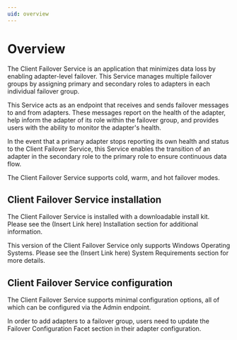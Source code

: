 ```yaml
---
uid: overview
---
```


# Overview

The Client Failover Service is an application that minimizes data loss by enabling adapter-level failover. This Service manages multiple failover groups by  assigning primary and secondary roles to adapters in each individual failover group. 

This Service acts as an endpoint that receives and sends failover messages to and from adapters. These messages report on the health of the adapter, help inform the adapter of its role within the failover group, and provides users with the ability to monitor the adapter's health.

In the event that a primary adapter stops reporting its own health and status to the Client Failover Service, this Service enables the transition of an adapter in the secondary role to the primary role to ensure continuous data flow. 

The Client Failover Service supports cold, warm, and hot failover modes. 



## Client Failover Service installation

The Client Failover Service is installed with a downloadable install kit. Please see the (Insert Link here) Installation section for additional information. 

This version of the Client Failover Service only supports Windows Operating Systems. Please see the (Insert Link here) System Requirements section for more details. 



## Client Failover Service configuration
The Client Failover Service supports minimal configuration options, all of which can be configured via the Admin endpoint. 

In order to add adapters to a failover group, users need to update the Failover Configuration Facet section in their adapter configuration. 
